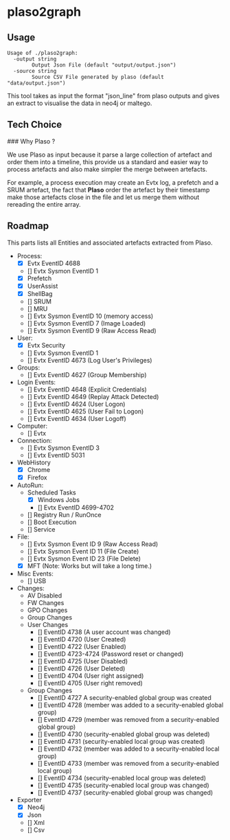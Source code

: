 # plaso2graph

## Usage

```
Usage of ./plaso2graph:
  -output string
    	Output Json File (default "output/output.json")
  -source string
    	Source CSV File generated by plaso (default "data/output.json")
```

This tool takes as input the format "json_line" from plaso outputs and gives an extract to visualise the data in neo4j or maltego.

## Tech Choice

### Why Plaso ?

We use Plaso as input because it parse a large collection of artefact and order them into a timeline, this provide us a standard and easier way to process artefacts and also make simpler the merge between artefacts.

For example, a process execution may create an Evtx log, a prefetch and a SRUM artefact, the fact that __Plaso__ order the artefact by their timestamp make those artefacts close in the file and let us merge them without rereading the entire array.

## Roadmap

This parts lists all Entities and associated artefacts extracted from Plaso.

- Process:
  - [x] Evtx EventID 4688
  - [] Evtx Sysmon EventID 1
  - [x] Prefetch
  - [x] UserAssist
  - [x] ShellBag
  - [] SRUM
  - [] MRU
  - [] Evtx Sysmon EventID 10 (memory access)
  - [] Evtx Sysmon EventID 7 (Image Loaded)
  - [] Evtx Sysmon EventID 9 (Raw Access Read)
- User:
  - [x] Evtx Security
  - [] Evtx Sysmon EventID 1
  - [] Evtx EventID 4673 (Log User's Privileges)
- Groups:
  - [] Evtx EventID 4627 (Group Membership)
- Login Events:
  - [] Evtx EventID 4648 (Explicit Credentials)
  - [] Evtx EventID 4649 (Replay Attack Detected)
  - [] Evtx EventID 4624 (User Logon)
  - [] Evtx EventID 4625 (User Fail to Logon)
  - [] Evtx EventID 4634 (User Logoff)
- Computer:
  - [] Evtx
- Connection:
  - [] Evtx Sysmon EventID 3
  - [] Evtx EventID 5031
- WebHistory
  - [x] Chrome
  - [x] Firefox
- AutoRun:
  - Scheduled Tasks
    - [x] Windows Jobs
    - [] Evtx EventID 4699-4702
  - [] Registry Run / RunOnce
  - [] Boot Execution
  - [] Service
- File:
  - [] Evtx Sysmon Event ID 9 (Raw Access Read)
  - [] Evtx Sysmon Event ID 11 (File Create)
  - [] Evtx Sysmon Event ID 23 (File Delete)
  - [x] MFT (Note: Works but will take a long time.)
- Misc Events:
  - [] USB
- Changes:
  - AV Disabled
  - FW Changes
  - GPO Changes
  - Group Changes
  - User Changes
    - [] EventID 4738 (A user account was changed)
    - [] EventID 4720 (User Created)
    - [] EventID 4722 (User Enabled)
    - [] EventID 4723-4724 (Password reset or changed)
    - [] EventID 4725 (User Disabled)
    - [] EventID 4726 (User Deleted)
    - [] EventID 4704 (User right assigned)
    - [] EventID 4705 (User right removed)
  - Group Changes
    - [] EventID	4727 	A security-enabled global group was created
    - [] EventID	4728 	(member was added to a security-enabled global group)
    - [] EventID	4729 	(member was removed from a security-enabled global group)
    - [] EventID	4730 	(security-enabled global group was deleted)
    - [] EventID	4731 	(security-enabled local group was created)
    - [] EventID	4732 	(member was added to a security-enabled local group)
    - [] EventID	4733 	(member was removed from a security-enabled local group)
    - [] EventID	4734 	(security-enabled local group was deleted)
    - [] EventID	4735 	(security-enabled local group was changed)
    - [] EventID	4737 	(security-enabled global group was changed)
- Exporter
  - [x] Neo4j
  - [x] Json
  - [] Xml
  - [] Csv
  
